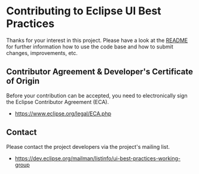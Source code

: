 Contributing to Eclipse UI Best Practices
=========================================

Thanks for your interest in this project. Please have a look at the [README](README.md) for
further information how to use the code base and how to submit changes, improvements, etc.


Contributor Agreement & Developer's Certificate of Origin
---------------------------------------------------------

Before your contribution can be accepted, you need to electronically sign the Eclipse Contributor Agreement (ECA).

- https://www.eclipse.org/legal/ECA.php


Contact
-------

Please contact the project developers via the project's mailing list.

- https://dev.eclipse.org/mailman/listinfo/ui-best-practices-working-group
